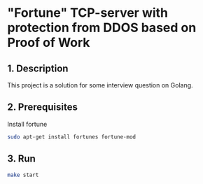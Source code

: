 # "Fortune" TCP-server with protection from DDOS based on Proof of Work

## 1. Description
This project is a solution for some interview question on Golang.

## 2. Prerequisites
Install fortune
```bash
sudo apt-get install fortunes fortune-mod
```

## 3. Run
```bash
make start
```
